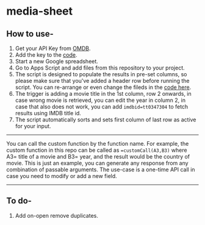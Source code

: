 # media-sheet

## How to use-
1. Get your API Key from [OMDB](https://www.omdbapi.com/apikey.aspx).
2. Add the key to the [code](https://github.com/janpreet/media-sheet/blob/main/main.gs#L2).
3. Start a new Google spreadsheet.
4. Go to Apps Script and add files from this repository to your project.
5. The script is designed to populate the results in pre-set columns, so please make sure that you've added a header row before running the script. You can re-arrange or even change the fileds in the [code here](https://github.com/janpreet/media-sheet/blob/main/main.gs#L5).
6. The trigger is adding a movie title in the 1st column, row 2 onwards, in case wrong movie is retrieved, you can edit the year in column 2, in case that also does not work, you can add `imdbid=tt0347304` to fetch results using IMDB title id.
7. The script automatically sorts and sets first column of last row as active for your input.

---

You can call the custom function by the function name. For example, the custom function in this repo can be called as `=customCall(A3,B3)` where A3= title of a movie and B3= year, and the result would be the country of movie. This is just an example, you can generate any response from any combination of passable arguments. The use-case is a one-time API call in case you need to modify or add a new field.

---

## To do-
1. Add on-open remove duplicates.